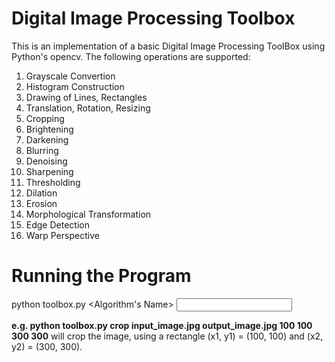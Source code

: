 # Digital Image Processing Toolbox
This is an implementation of a basic Digital Image Processing ToolBox using Python's opencv. The following operations are supported:

1. Grayscale Convertion
1. Histogram Construction
1. Drawing of Lines, Rectangles
1. Translation, Rotation, Resizing
1. Cropping
1. Brightening
1. Darkening
1. Blurring
1. Denoising
1. Sharpening
1. Thresholding
1. Dilation
1. Erosion
1. Morphological Transformation
1. Edge Detection
1. Warp Perspective

# Running the Program
python toolbox.py <Algorithm's Name> <Input Image> <Output Image> <Parameters>
  
 **e.g. python toolbox.py crop input_image.jpg output_image.jpg 100 100 300 300** will crop the image, using a rectangle (x1, y1) = (100, 100) and (x2, y2) = (300, 300).
